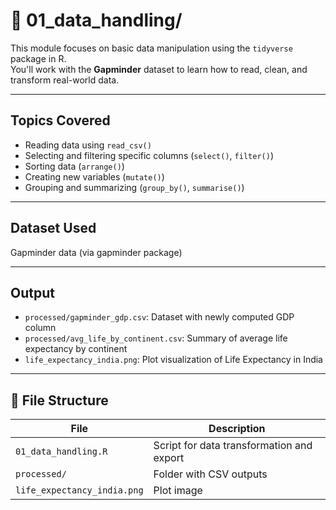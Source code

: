 # 📂 01_data_handling/

This module focuses on basic data manipulation using the `tidyverse` package in R.  
You'll work with the **Gapminder** dataset to learn how to read, clean, and transform real-world data.

---

## Topics Covered

- Reading data using `read_csv()`
- Selecting and filtering specific columns (`select()`, `filter()`)
- Sorting data (`arrange()`)
- Creating new variables (`mutate()`)
- Grouping and summarizing (`group_by()`, `summarise()`)

---

## Dataset Used
Gapminder data (via gapminder package)

---

## Output

- `processed/gapminder_gdp.csv`: Dataset with newly computed GDP column
- `processed/avg_life_by_continent.csv`: Summary of average life expectancy by continent
- `life_expectancy_india.png`: Plot visualization of Life Expectancy in India

---

## 📁 File Structure
| File                    | Description                                 |
|-------------------------|---------------------------------------------|
| `01_data_handling.R`    | Script for data transformation and export   |
| `processed/`            | Folder with CSV outputs                     |
| `life_expectancy_india.png`            | Plot image                                  |
